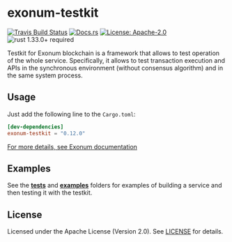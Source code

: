 # exonum-testkit

[![Travis Build Status](https://img.shields.io/travis/exonum/exonum/master.svg?label=Linux%20Build)](https://travis-ci.com/exonum/exonum)
[![Docs.rs](https://docs.rs/exonum-testkit/badge.svg)](https://docs.rs/exonum-testkit)
[![License: Apache-2.0](https://img.shields.io/github/license/exonum/exonum.svg)](https://github.com/exonum/exonum/blob/master/LICENSE)
![rust 1.33.0+ required](https://img.shields.io/badge/rust-1.33.0+-blue.svg?label=Required%20Rust)

Testkit for Exonum blockchain is a framework that allows to test operation
of the whole service. Specifically, it allows to test transaction execution
and APIs in the synchronous environment (without consensus algorithm)
and in the same system process.

## Usage

Just add the following line to the `Cargo.toml`:

```toml
[dev-dependencies]
exonum-testkit = "0.12.0"
```

[For more details, see Exonum documentation][documentation]

## Examples

See the [**tests**](tests) and [**examples**](examples) folders for examples
of building a service and then testing it with the testkit.

## License

Licensed under the Apache License (Version 2.0). See [LICENSE](LICENSE) for details.

[documentation]: https://exonum.com/doc/version/latest/advanced/service-testing/
